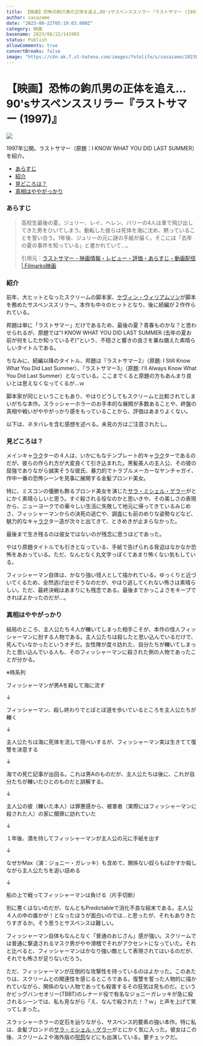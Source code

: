 ```yaml
---
title: 【映画】恐怖の鉤爪男の正体を追え…90'sサスペンススリラー『ラストサマー (1997)』
author: sasazame
date: "2023-08-22T05:19:03.000Z"
category: 映画
basename: 2023/08/22/141903
status: Publish
allowComments: true
convertBreaks: false
image: "https://cdn-ak.f.st-hatena.com/images/fotolife/s/sasazame/20230822/20230822103751.png"
---
```

# 【映画】恐怖の鉤爪男の正体を追え…90'sサスペンススリラー『ラストサマー (1997)』

![](https://cdn-ak.f.st-hatena.com/images/fotolife/s/sasazame/20230822/20230822103751.png)

1997年公開。ラストサマー（原題：I KNOW WHAT YOU DID LAST SUMMER）を紹介。

<!-- Extended Body -->

-   [あらすじ](#あらすじ)
-   [紹介](#紹介)
-   [見どころは？](#見どころは)
-   [真相はややがっかり](#真相はややがっかり)

### あらすじ

> 高校生最後の夏。ジュリー、レイ、ヘレン、バリーの4人は車で飛び出してきた男をひいてしまう。動転した彼らは死体を海に沈め、黙っていることを誓い合う。1年後、ジュリーの元に謎の手紙が届く。そこには「去年の夏の事件を知っている」と書かれていて…。
> 
> 引用元：[ラストサマー - 映画情報・レビュー・評価・あらすじ・動画配信 | Filmarks映画](https://filmarks.com/movies/27514)

### 紹介

前年、大ヒットとなったスクリームの脚本家、[ケヴィン・ウィリアムソン](https://d.hatena.ne.jp/keyword/%A5%B1%A5%F4%A5%A3%A5%F3%A1%A6%A5%A6%A5%A3%A5%EA%A5%A2%A5%E0%A5%BD%A5%F3)が脚本を務めたサスペンススリラー。本作も中々のヒットとなり、後に続編が２作作られている。

邦題は単に「ラストサマー」だけであるため、最後の夏？青春ものかな？と思わせられるが、原題では"I KNOW WHAT YOU DID LAST SUMMER (去年の夏お前が何をしたか知っているぞ)"という、不穏さと響きの良さを兼ね備えた素晴らしいタイトルである。

ちなみに、続編以降のタイトル、邦題は『ラストサマー2』（原題: I Still Know What You Did Last Summer）、『ラストサマー3』（原題: I'll Always Know What You Did Last Summer）となっている。ここまでくると原題の方もあんまり良いとは思えなくなってくるが…ｗ

脚本家が同じということもあり、やはりどうしてもスクリームと比較されてしまいがちな本作。スラッシャーホラーのお手本的な展開が多数あることや、終盤の真相や戦いがややがっかり感をもっていることから、評価はあまりよくない。

以下は、ネタバレを含む感想を述べる。未見の方はご注意されたし。

### 見どころは？

メインキャ[ラク](https://d.hatena.ne.jp/keyword/%A5%E9%A5%AF)ターの４人は、いかにもなテンプレート的キャ[ラク](https://d.hatena.ne.jp/keyword/%A5%E9%A5%AF)ターであるのだが、彼らの作られ方が大変良くて引き込まれた。黒髪美人の主人公、その彼の屈強でありながら誠実そうな彼氏、暴力的でトラブルメーカーなヤンチャガイ、作中一番の恐怖シーンを見事に展開する金髪ブロンド美女。

特に、ミスコンの優勝も飾るブロンド美女を演じた[サラ・ミシェル・ゲラー](https://d.hatena.ne.jp/keyword/%A5%B5%A5%E9%A1%A6%A5%DF%A5%B7%A5%A7%A5%EB%A1%A6%A5%B2%A5%E9%A1%BC)がとにかく素晴らしいと思う。すぐ殺される役なのかと思いきや、その美しさの表現から、ニューヨークでの華々しい生活に失敗して地元に帰ってきているみじめさ、フィッシャーマンからの決死の逃亡や、調査にも前のめりな姿勢などなど、魅力的なキャ[ラク](https://d.hatena.ne.jp/keyword/%A5%E9%A5%AF)ター造が次々と出てきて、ときめきが止まらなかった。

最後まで生き残るのは彼女ではないのが残念に思うほどであった。

やはり原題タイトルでも引きとなっている、手紙で告げられる脅迫はなかなか恐怖をあおっている。ただ、なんとなく丸文字っぽくてあまり怖くない気もしている。

フィッシャーマン自体は、かなり強い怪人として描かれている。ゆっくりと近づいてくるため、全然逃げ出せそうなのだが、やはり逃してくれない怖さは素晴らしい。ただ、最終決戦はあまりにも残念である。最後までかっこよさをキープできればよかったのだが…。

### 真相はややがっかり

結局のところ、主人公たち４人が轢いてしまった相手こそが、本作の怪人フィッシャーマンに扮する人物である。主人公たちは殺したと思い込んでいるだけで、死んでいなかったというオチだ。女性陣が度々訪れた、自分たちが轢いてしまったと思い込んでいる人も、そのフィッシャーマンに殺された側の人物であったことが分かる。

※時系列

フィッシャーマンが男Aを殺して海に流す

↓

フィッシャーマン、殺し終わりでとぼとぼ道を歩いているところを主人公たちが轢く

↓

主人公たちは海に死体を流して隠ぺいするが、フィッシャーマン実は生きてて復讐を決意する

↓

海での死亡記事が出回る。これは男Aのものだが、主人公たちは後に、これが自分たちが轢いたひとのものだと誤解する。

↓

主人公の彼（轢いた本人）は罪悪感から、被害者（実際にはフィッシャーマンに殺された人）の家に贖罪に訪れていた

↓

１年後、満を持してフィッシャーマンが主人公の元に手紙を出す

↓

なぜかMax（演：ジョニー・ガレッキ）も含めて、関係ない奴らもばかすか殺しながら主人公たちを追い詰める

↓

船の上で戦ってフィッシャーマンは負ける（片手切断）

別に悪くはないのだが、なんともPredictableで消化不良な結末である。主人公４人の中の誰かが！となったほうが面白いのでは…と思ったが、それもありきたりすぎるか。そう思うとサスペンスは難しい。

フィッシャーマン自体もなんとなく「普通のおじさん」感が強い。スクリームでは普通に撃退されるマスク男がやや滑稽でそれがアクセントになっていた。それと比べると、フィッシャーマンはかなり強い敵として表現されてはいるのだが、それでも怖さが足りないだろう。

ただ、フィッシャーマンが圧倒的な攻撃性を持っているのはよかった。このあたりは、スクリームとの関連性を感じるところである。復讐を誓った人物的に描かれていながら、関係のない人物であっても殺害するその狂気は見ものだ。というかビッグバンセオリー(TBBT)のレナード役で有名なジョニーガレッキが急に殺されるシーンでは、私も見ながら「え、なんで殺された！？ｗ」と声を上げて笑ってしまった。

スラッシャーホラーの定石を辿りながら、サスペンス的要素の強い本作。特に私は、金髪ブロンドの[サラ・ミシェル・ゲラー](https://d.hatena.ne.jp/keyword/%A5%B5%A5%E9%A1%A6%A5%DF%A5%B7%A5%A7%A5%EB%A1%A6%A5%B2%A5%E9%A1%BC)がとにかく気に入った。彼女はこの後、スクリーム２や海外版の[呪怨](https://d.hatena.ne.jp/keyword/%BC%F6%B1%E5)などにも出演している。要チェックだ。